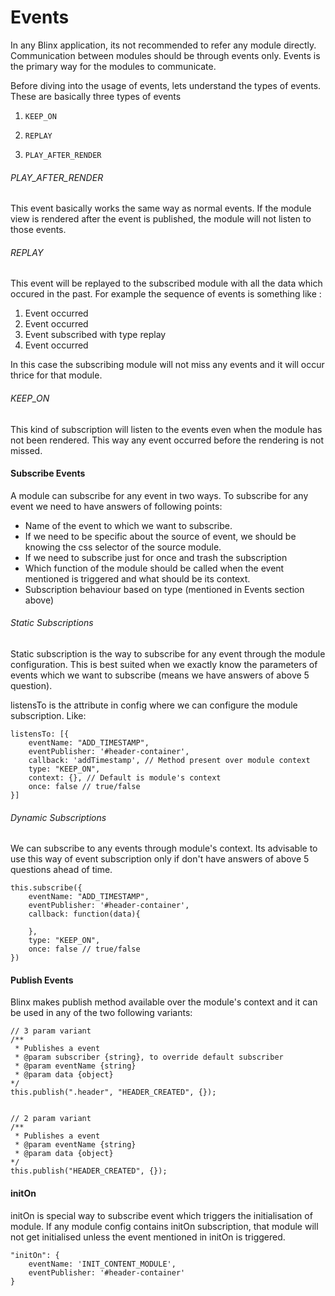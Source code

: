 # Events

In any Blinx application, its not recommended to refer any module directly. Communication between modules should be through events only. Events is the primary way for the modules to communicate.

Before diving into the usage of events, lets understand the types of events. These are basically three types of events

1. `KEEP_ON`

2. `REPLAY`

3. `PLAY_AFTER_RENDER`

###### PLAY\_AFTER\_RENDER

This event basically works the same way as normal events. If the module view is rendered after the event is published, the module will not listen to those events.

###### REPLAY

This event will be replayed to the subscribed module with all the data which occured in the past. For example the sequence of events is something like :

1. Event occurred
2. Event occurred
3. Event subscribed with type replay
4. Event occurred

In this case the subscribing module will not miss any events and it will occur thrice for that module.

###### KEEP\_ON

This kind of subscription will listen to the events even when the module has not been rendered. This way any event occurred before the rendering is not missed.

#### Subscribe Events

A module can subscribe for any event in two ways. To subscribe for any event we need to have answers of following points:

* Name of the event to which we want to subscribe.
* If we need to be specific about the source of event, we should be knowing the css selector of the source module.
* If we need to subscribe just for once and trash the subscription
* Which function of the module should be called when the event mentioned is triggered and what should be its context.
* Subscription behaviour based on type \(mentioned in Events section above\)

###### Static Subscriptions

Static subscription is the way to subscribe for any event through the module configuration. This is best suited when we exactly know the parameters of events which we want to subscribe \(means we have answers of above 5 question\).

listensTo is the attribute in config where we can configure the module subscription. Like:

```
listensTo: [{
    eventName: "ADD_TIMESTAMP",
    eventPublisher: '#header-container',
    callback: 'addTimestamp', // Method present over module context
    type: "KEEP_ON",
    context: {}, // Default is module's context
    once: false // true/false
}]
```

###### Dynamic Subscriptions

We can subscribe to any events through module's context. Its advisable to use this way of event subscription only if don't have answers of above 5 questions ahead of time.

```
this.subscribe({
    eventName: "ADD_TIMESTAMP",
    eventPublisher: '#header-container',
    callback: function(data){

    },
    type: "KEEP_ON",
    once: false // true/false
})
```

#### Publish Events

Blinx makes publish method available over the module's context and it can be used in any of the two following variants:

```
// 3 param variant
/**
 * Publishes a event
 * @param subscriber {string}, to override default subscriber
 * @param eventName {string}
 * @param data {object}
*/
this.publish(".header", "HEADER_CREATED", {});


// 2 param variant
/**
 * Publishes a event
 * @param eventName {string}
 * @param data {object}
*/
this.publish("HEADER_CREATED", {});
```



#### initOn

initOn is special way to subscribe event which triggers the initialisation of module. If any module config contains initOn subscription, that module will not get initialised unless the event mentioned in initOn is triggered.

```
"initOn": {
    eventName: 'INIT_CONTENT_MODULE',
    eventPublisher: '#header-container'
}
```



